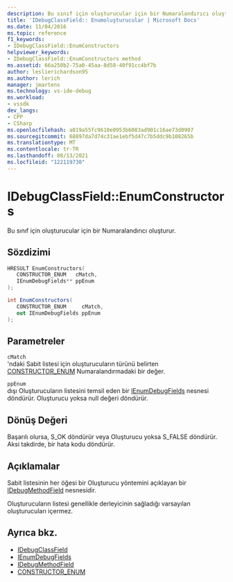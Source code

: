 ```yaml
---
description: Bu sınıf için oluşturucular için bir Numaralandırıcı oluşturur.
title: 'IDebugClassField:: Enumoluşturucular | Microsoft Docs'
ms.date: 11/04/2016
ms.topic: reference
f1_keywords:
- IDebugClassField::EnumConstructors
helpviewer_keywords:
- IDebugClassField::EnumConstructors method
ms.assetid: 66a250b2-75a0-45aa-8d58-40f91cc4bf7b
author: leslierichardson95
ms.author: lerich
manager: jmartens
ms.technology: vs-ide-debug
ms.workload:
- vssdk
dev_langs:
- CPP
- CSharp
ms.openlocfilehash: a019a55fc9610e0953b6083ad901c16ae73d0907
ms.sourcegitcommit: 68897da7d74c31ae1ebf5d47c7b5ddc9b108265b
ms.translationtype: MT
ms.contentlocale: tr-TR
ms.lasthandoff: 08/13/2021
ms.locfileid: "122119730"
---
```

# <a name="idebugclassfieldenumconstructors"></a>IDebugClassField::EnumConstructors
Bu sınıf için oluşturucular için bir Numaralandırıcı oluşturur.

## <a name="syntax"></a>Sözdizimi

```cpp
HRESULT EnumConstructors( 
   CONSTRUCTOR_ENUM   cMatch,
   IEnumDebugFields** ppEnum
);
```

```csharp
int EnumConstructors(
   CONSTRUCTOR_ENUM     cMatch,
   out IEnumDebugFields ppEnum
);
```

## <a name="parameters"></a>Parametreler
`cMatch`\
'ndaki Sabit listesi için oluşturucuların türünü belirten [CONSTRUCTOR_ENUM](../../../extensibility/debugger/reference/constructor-enum.md) Numaralandırmadaki bir değer.

`ppEnum`\
dışı Oluşturucuların listesini temsil eden bir [IEnumDebugFields](../../../extensibility/debugger/reference/ienumdebugfields.md) nesnesi döndürür. Oluşturucu yoksa null değeri döndürür.

## <a name="return-value"></a>Dönüş Değeri
 Başarılı olursa, S_OK döndürür veya Oluşturucu yoksa S_FALSE döndürür. Aksi takdirde, bir hata kodu döndürür.

## <a name="remarks"></a>Açıklamalar
 Sabit listesinin her öğesi bir Oluşturucu yöntemini açıklayan bir [IDebugMethodField](../../../extensibility/debugger/reference/idebugmethodfield.md) nesnesidir.

 Oluşturucuların listesi genellikle derleyicinin sağladığı varsayılan oluşturucuları içermez.

## <a name="see-also"></a>Ayrıca bkz.
- [IDebugClassField](../../../extensibility/debugger/reference/idebugclassfield.md)
- [IEnumDebugFields](../../../extensibility/debugger/reference/ienumdebugfields.md)
- [IDebugMethodField](../../../extensibility/debugger/reference/idebugmethodfield.md)
- [CONSTRUCTOR_ENUM](../../../extensibility/debugger/reference/constructor-enum.md)
